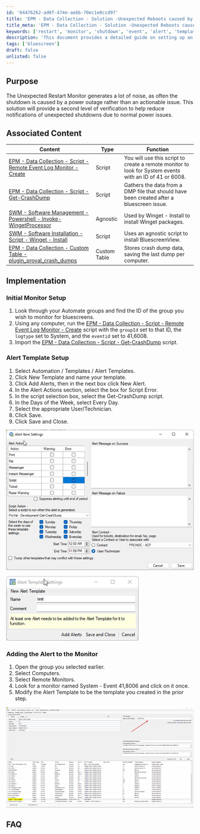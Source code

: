 ```yaml
---
id: '64476262-ad0f-474e-aebb-70ec1e0ccd97'
title: 'EPM - Data Collection - Solution -Unexpected Reboots caused by Bluescreens.'
title_meta: 'EPM - Data Collection - Solution -Unexpected Reboots caused by Bluescreens.'
keywords: ['restart', 'monitor', 'shutdown', 'event', 'alert', 'template', 'bluescreen', 'power']
description: 'This document provides a detailed guide on setting up an Unexpected Restart Monitor in ConnectWise Automate. It aims to reduce unnecessary notifications caused by power outages by implementing a second level of verification and alert templates for monitoring unexpected shutdowns.'
tags: ['bluescreen']
draft: false
unlisted: false
---
```


## Purpose

The Unexpected Restart Monitor generates a lot of noise, as often the shutdown is caused by a power outage rather than an actionable issue. This solution will provide a second level of verification to help reduce notifications of unexpected shutdowns due to normal power issues.

## Associated Content

| Content                                                                                                   | Type     | Function                                                                                                 |
|-----------------------------------------------------------------------------------------------------------|----------|----------------------------------------------------------------------------------------------------------|
| [EPM - Data Collection - Script - Remote Event Log Monitor - Create](<../cwa/scripts/Remote Event Log Monitor - Create.md>) | Script   | You will use this script to create a remote monitor to look for System events with an ID of 41 or 6008. |
| [EPM - Data Collection - Script - Get-CrashDump](<../cwa/scripts/Get-CrashDump.md>)          | Script   | Gathers the data from a DMP file that should have been created after a bluescreen issue.                |
| [SWM - Software Management - Powershell - Invoke-WingetProcessor](<../powershell/Invoke-WingetProcessor.md>) | Agnostic | Used by Winget - Install to install Winget packages.                                                    |
| [SWM - Software Installation - Script - Winget - Install](<../cwa/scripts/Winget - InstallUpdate.md>) | Script   | Uses an agnostic script to install BluescreenView.                                                     |
| [EPM - Data Collection - Custom Table - plugin_proval_crash_dumps](<../cwa/tables/plugin_proval_crash_dumps.md>) | Custom Table | Stores crash dump data, saving the last dump per computer.                                            |

## Implementation

### Initial Monitor Setup

1. Look through your Automate groups and find the ID of the group you wish to monitor for bluescreens.
2. Using any computer, run the [EPM - Data Collection - Script - Remote Event Log Monitor - Create](<../cwa/scripts/Remote Event Log Monitor - Create.md>) script with the `groupId` set to that ID, the `logtype` set to System, and the `eventid` set to 41,6008.
3. Import the [EPM - Data Collection - Script - Get-CrashDump](<../cwa/scripts/Get-CrashDump.md>) script.

### Alert Template Setup

1. Select Automation / Templates / Alert Templates.
2. Click New Template and name your template.
3. Click Add Alerts, then in the next box click New Alert.
4. In the Alert Actions section, select the box for Script Error.
5. In the script selection box, select the Get-CrashDump script.
6. In the Days of the Week, select Every Day.
7. Select the appropriate User/Technician.
8. Click Save.
9. Click Save and Close.

![Image](../../static/img/EPM---Data-Collection---Solution--Unexpected-Reboots-caused-by-Bluescreens/image_2.png)

![Image](../../static/img/EPM---Data-Collection---Solution--Unexpected-Reboots-caused-by-Bluescreens/image_3.png)

### Adding the Alert to the Monitor

1. Open the group you selected earlier.
2. Select Computers.
3. Select Remote Monitors.
4. Look for a monitor named System - Event 41,8006 and click on it once.
5. Modify the Alert Template to be the template you created in the prior step.

![Image](../../static/img/EPM---Data-Collection---Solution--Unexpected-Reboots-caused-by-Bluescreens/image_4.png)

## FAQ





